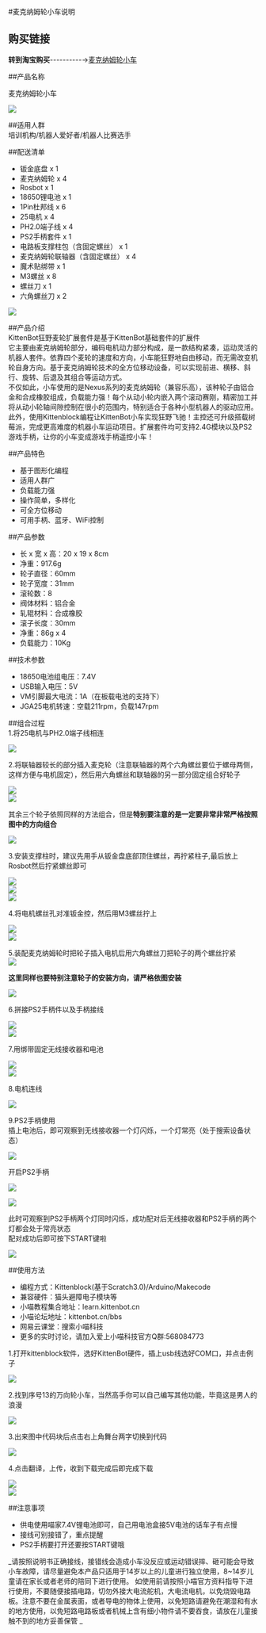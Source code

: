 #麦克纳姆轮小车说明   

## 购买链接

__转到淘宝购买__----------→[麦克纳姆轮小车](https://item.taobao.com/item.htm?spm=a1z10.3-c-s.w4002-17001215033.63.54b4762eFp0qOE&id=553796162257)

##产品名称   

麦克纳姆轮小车

![](./tu/全貌.jpg)   

##适用人群   
培训机构/机器人爱好者/机器人比赛选手   

##配送清单   
- 钣金底盘 x 1   
- 麦克纳姆轮 x 4   
- Rosbot x 1  
- 18650锂电池 x 1   
- 1Pin杜邦线 x 6   
- 25电机 x 4   
- PH2.0端子线 x 4   
- PS2手柄套件 x 1   
- 电路板支撑柱包（含固定螺丝） x 1   
- 麦克纳姆轮联轴器（含固定螺丝） x 4   
- 魔术贴绑带 x 1   
- M3螺丝 x 8   
- 螺丝刀 x 1   
- 六角螺丝刀 x 2   

![](./tu/配送清单.jpg)   

##产品介绍   
KittenBot狂野麦轮扩展套件是基于KittenBot基础套件的扩展件   
它主要由麦克纳姆轮部分，编码电机动力部分构成，是一款结构紧凑，运动灵活的机器人套件。依靠四个麦轮的速度和方向，小车能狂野地自由移动，而无需改变机轮自身方向。基于麦克纳姆轮技术的全方位移动设备，可以实现前进、横移、斜行、旋转、后退及其组合等运动方式。   
不仅如此，小车使用的是Nexus系列的麦克纳姆轮（兼容乐高），该种轮子由铝合金和合成橡胶组成，负载能力强！每个从动小轮内嵌入两个滚动赛刚，精密加工并将从动小轮轴间隙控制在很小的范围内，特别适合于各种小型机器人的驱动应用。   
此外，使用Kittenblock编程让KittenBot小车实现狂野飞驰！主控还可升级搭载树莓派，完成更高难度的机器小车运动项目。扩展套件均可支持2.4G模块以及PS2游戏手柄，让你的小车变成游戏手柄遥控小车！   

##产品特色   
- 基于图形化编程   
- 适用人群广   
- 负载能力强   
- 操作简单，多样化   
- 可全方位移动   
- 可用手柄、蓝牙、WiFi控制   

##产品参数

- 长 x 宽 x 高：20 x 19 x 8cm   
- 净重：917.6g   
- 轮子直径：60mm   
- 轮子宽度：31mm   
- 滚轮数：8   
- 阀体材料：铝合金   
- 轧辊材料：合成橡胶   
- 滚子长度：30mm   
- 净重：86g x 4   
- 负载能力：10Kg   

##技术参数

- 18650电池组电压：7.4V   
- USB输入电压：5V   
- VM引脚最大电流：1A（在板载电池的支持下）   
- JGA25电机转速：空载211rpm，负载147rpm   

##组合过程   
1.将25电机与PH2.0端子线相连   

![](./tu/电机连接.jpg)   

2.将联轴器较长的部分插入麦克轮（注意联轴器的两个六角螺丝要位于螺母两侧，这样方便与电机固定），然后用六角螺丝和联轴器的另一部分固定组合好轮子   

![](./tu/轮子.jpg)   
![](./tu/轮子2.jpg)   

其余三个轮子依照同样的方法组合，但是**特别要注意的是一定要非常非常严格按照图中的方向组合**   

![](./tu/轮子3.jpg)   

3.安装支撑柱时，建议先用手从钣金盘底部顶住螺丝，再拧紧柱子,最后放上Rosbot然后拧紧螺丝即可   

![](./tu/支架1.jpg)   
![](./tu/支架2.jpg)   
![](./tu/支架3.jpg)   

4.将电机螺丝孔对准钣金控，然后用M3螺丝拧上   

![](./tu/电机安装1.jpg)   
![](./tu/电机安装2.jpg)   

5.装配麦克纳姆轮时把轮子插入电机后用六角螺丝刀把轮子的两个螺丝拧紧   
![](./tu/轮子安装.jpg)   

**这里同样也要特别注意轮子的安装方向，请严格依图安装**   

![](./tu/轮子安装2.jpg)   

6.拼接PS2手柄件以及手柄接线   

![](./tu/PS2手柄.jpg)   
![](./tu/PS2手柄接线.jpg)   

7.用绑带固定无线接收器和电池   

![](./tu/固定1.jpg)   
![](./tu/固定2.jpg)   

8.电机连线   

![](./tu/电机连线.jpg)   

9.PS2手柄使用   
插上电池后，即可观察到无线接收器一个灯闪烁，一个灯常亮（处于搜索设备状态）   

![](./tu/1.gif)   

开启PS2手柄   

![](./tu/PS2手柄2.jpg)   

![](./tu/PS2手柄3.jpg)  

此时可观察到PS2手柄两个灯同时闪烁，成功配对后无线接收器和PS2手柄的两个灯都会处于常亮状态   
配对成功后即可按下START键啦  

![](./tu/PS2手柄4.jpg)   

##使用方法   
- 编程方式：Kittenblock(基于Scratch3.0)/Arduino/Makecode   
- 兼容硬件：猫头避障电子模块等
- 小喵教程集合地址：learn.kittenbot.cn   
- 小喵论坛地址：kittenbot.cn/bbs   
- 网易云课堂：搜索小喵科技   
- 更多的实时讨论，请加入爱上小喵科技官方Q群:568084773   

1.打开kittenblock软件，选好KittenBot硬件，插上usb线选好COM口，并点击例子   

![](./tu/2.jpg)   

2.找到序号13的万向轮小车，当然高手你可以自己编写其他功能，毕竟这是男人的浪漫   

![](./tu/3.jpg)   

3.出来图中代码块后点击右上角舞台两字切换到代码   

![](./tu/4.jpg)   

4.点击翻译，上传，收到下载完成后即完成下载   

![](./tu/5.jpg)   
![](./tu/6.jpg)   

##注意事项   
- 供电使用喵家7.4V锂电池即可，自己用电池盒接5V电池的话车子有点慢   
- 接线可别接错了，重点提醒   
- PS2手柄要打开还要按START键哦   

_请按照说明书正确接线，接错线会造成小车没反应或运动错误摔、砸可能会导致小车故障，请尽量避免本产品只适用于14岁以上的儿童进行独立使用，8~14岁儿童请在家长或者老师的陪同下进行使用。 如使用前请按照小喵官方资料指导下进行使用，不要随便接插电路，切勿外接大电流舵机，大电流电机，以免烧毁电路板。注意不要在金属表面，或者导电的物体上使用，以免短路请避免在潮湿和有水的地方使用，以免短路电路板或者机械上含有细小物件请不要吞食，请放在儿童接触不到的地方妥善保管 _   
